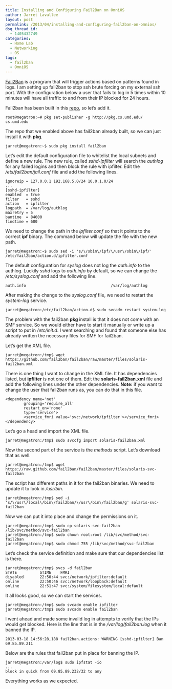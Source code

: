 ```yaml
---
title: Installing and Configuring Fail2Ban on OmniOS
author: Jarret Lavallee
layout: post
permalink: /2013/04/installing-and-configuring-fail2ban-on-omnios/
dsq_thread_id:
  - 1405432749
categories:
  - Home Lab
  - Networking
  - OS
tags:
  - fail2ban
  - OmniOS
---
```

<a href="http://www.fail2ban.org" onclick="javascript:_gaq.push(['_trackEvent','outbound-article','http://www.fail2ban.org']);">Fail2Ban</a> is a program that will trigger actions based on patterns found in logs. I am setting up fail2ban to stop ssh brute forcing on my external ssh port. With the configuration below a user that fails to log in 5 times within 10 minutes will have all traffic to and from their IP blocked for 24 hours.

Fail2ban has been built in this <a href="http://pkg.cs.umd.edu/" onclick="javascript:_gaq.push(['_trackEvent','outbound-article','http://pkg.cs.umd.edu/']);">repo</a>, so let&#8217;s add it.

    root@megatron:~# pkg set-publisher -g http://pkg.cs.umd.edu/ cs.umd.edu
    

The repo that we enabled above has fail2ban already built, so we can just install it with **pkg**.

    jarret@megatron:~$ sudo pkg install fail2ban
    

Let&#8217;s edit the default configuration file to whitelist the local subnets and define a new rule. The new rule, called *sshd-ipfilter* will search the *authlog* for any failed logins and then block the rule with ipfilter. Edit the */ets/fail2ban/jail.conf* file and add the following lines.

    ignoreip = 127.0.0.1 192.168.5.0/24 10.0.1.0/24
    ...
    [sshd-ipfilter]
    enabled  = true
    filter   = sshd
    action   = ipfilter
    logpath  = /var/log/authlog
    maxretry = 5
    bantime  = 84600
    findtime = 600
    

We need to change the path in the *ipfilter.conf* so that it points to the correct **ipf** binary. The command below will update the file with the new path.

    jarret@megatron:~$ sudo sed -i 's/\/sbin\/ipf/\/usr\/sbin\/ipf/' /etc/fail2ban/action.d/ipfilter.conf
    

The default configuration for *syslog* does not log the *auth.info* to the authlog. Luckily *sshd* logs to *auth.info* by default, so we can change the */etc/syslog.conf* and add the following line.

    auth.info                                     /var/log/authlog
    

After making the change to the *syslog.conf* file, we need to restart the *system-log* service.

    jarret@megatron:/etc/fail2ban/action.d$ sudo svcadm restart system-log
    

The problem with the fail2ban **pkg** install is that it does not come with an SMF service. So we would either have to start it manually or write up a script to put in */etc/init.d*. I went searching and found that someone else has already written the necessary files for SMF for fail2ban.

Let&#8217;s get the XML file.

    jarret@megatron:/tmp$ wget https://github.com/fail2ban/fail2ban/raw/master/files/solaris-fail2ban.xml
    

There is one thing I want to change in the XML file. It has dependencies listed, but **ipfilter** is not one of them. Edit the **solaris-fail2ban.xml** file and add the following lines under the other dependencies. **Note:** if you want to change the user that fail2ban runs as, you can do that in this file.

    <dependency name='net'
            grouping='require_all'
            restart_on='none'
            type='service'>
            <service_fmri value='svc:/network/ipfilter'></service_fmri>
    </dependency>
    

Let&#8217;s go a head and import the XML file.

    jarret@megatron:/tmp$ sudo svccfg import solaris-fail2ban.xml
    

Now the second part of the service is the *methods* script. Let&#8217;s download that as well.

    jarret@megatron:/tmp$ wget https://raw.github.com/fail2ban/fail2ban/master/files/solaris-svc-fail2ban
    

The script has different paths in it for the fail2ban binaries. We need to update it to look in */usr/bin*.

    jarret@megatron:/tmp$ sed -i 's/\/usr\/local\/bin\/fail2ban/\/usr\/bin\/fail2ban/g' solaris-svc-fail2ban
    

Now we can put it into place and change the permissions on it.

    jarret@megatron:/tmp$ sudo cp solaris-svc-fail2ban /lib/svc/method/svc-fail2ban
    jarret@megatron:/tmp$ sudo chown root:root /lib/svc/method/svc-fail2ban
    jarret@megatron:/tmp$ sudo chmod 755 /lib/svc/method/svc-fail2ban
    

Let&#8217;s check the service definition and make sure that our dependencies list is there.

    jarret@megatron:/tmp$ svcs -d fail2ban
    STATE          STIME    FMRI
    disabled       22:50:44 svc:/network/ipfilter:default
    online         22:50:46 svc:/network/loopback:default
    online         22:51:47 svc:/system/filesystem/local:default
    

It all looks good, so we can start the services.

    jarret@megatron:/tmp$ sudo svcadm enable ipfilter
    jarret@megatron:/tmp$ sudo svcadm enable fail2ban
    

I went ahead and made some invalid log in attempts to verify that the IPs would get blocked. Here is the line that is in the */var/log/fail2ban.log* when it banned the IP.

    2013-03-18 14:56:28,188 fail2ban.actions: WARNING [sshd-ipfilter] Ban 69.85.89.211
    

Below are the rules that fail2ban put in place for banning the IP.

    jarret@megatron:/var/log$ sudo ipfstat -io
    ...
    block in quick from 69.85.89.232/32 to any
    

Everything works as we expected.

